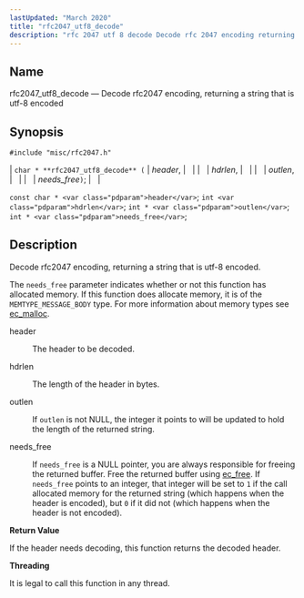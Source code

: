 ```yaml
---
lastUpdated: "March 2020"
title: "rfc2047_utf8_decode"
description: "rfc 2047 utf 8 decode Decode rfc 2047 encoding returning a string that is utf 8 encoded char rfc 2047 utf 8 decode header hdrlen outlen needs free const char header int hdrlen int outlen int needs free Decode rfc 2047 encoding returning a string that is utf 8 encoded..."
---
```


<a name="apis.rfc2047_utf8_decode"></a> 
## Name

rfc2047_utf8_decode — Decode rfc2047 encoding, returning a string that is utf-8 encoded

## Synopsis

`#include "misc/rfc2047.h"`

| `char * **rfc2047_utf8_decode** (` | <var class="pdparam">header</var>, |   |
|   | <var class="pdparam">hdrlen</var>, |   |
|   | <var class="pdparam">outlen</var>, |   |
|   | <var class="pdparam">needs_free</var>`)`; |   |

`const char * <var class="pdparam">header</var>`;
`int <var class="pdparam">hdrlen</var>`;
`int * <var class="pdparam">outlen</var>`;
`int * <var class="pdparam">needs_free</var>`;<a name="idp58425008"></a> 
## Description

Decode rfc2047 encoding, returning a string that is utf-8 encoded.

The `needs_free` parameter indicates whether or not this function has allocated memory. If this function does allocate memory, it is of the `MEMTYPE_MESSAGE_BODY` type. For more information about memory types see [ec_malloc](/momentum/3/3-api/apis-ec-malloc).

<dl class="variablelist">

<dt>header</dt>

<dd>

The header to be decoded.

</dd>

<dt>hdrlen</dt>

<dd>

The length of the header in bytes.

</dd>

<dt>outlen</dt>

<dd>

If `outlen` is not NULL, the integer it points to will be updated to hold the length of the returned string.

</dd>

<dt>needs_free</dt>

<dd>

If `needs_free` is a NULL pointer, you are always responsible for freeing the returned buffer. Free the returned buffer using [ec_free](/momentum/3/3-api/apis-ec-free). If `needs_free` points to an integer, that integer will be set to `1` if the call allocated memory for the returned string (which happens when the header is encoded), but `0` if it did not (which happens when the header is not encoded).

</dd>

</dl>

**<a name="idp58440128"></a> Return Value**

If the header needs decoding, this function returns the decoded header.

**<a name="idp58441104"></a> Threading**

It is legal to call this function in any thread.